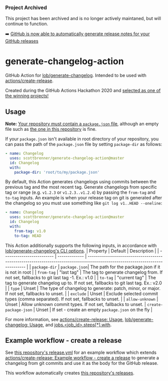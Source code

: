 ### Project Archived
This project has been archived and is no longer actively maintaned, but will continue to function.

➡️ [GitHub is now able to automatically generate release notes for your GitHub releases](https://docs.github.com/en/repositories/releasing-projects-on-github/automatically-generated-release-notes)

# generate-changelog-action

GitHub Action for [lob/generate-changelog](https://github.com/lob/generate-changelog/). Intended to be used with [actions/create-release](https://github.com/actions/create-release).

Created during the GitHub Actions Hackathon 2020 and [selected as one of the winning projects!](https://docs.google.com/spreadsheets/d/1YL6mjJXGt3-75GejQCubsOvWwtYcGaqbJA7msnsh7Tg/edit#gid=0&range=A100:C100)

## Usage

**Note:** [Your repository must contain a `package.json` file](https://github.com/lob/generate-changelog/issues/38#issuecomment-362726723), although an empty file such as [the one in this repository](https://github.com/ScottBrenner/generate-changelog-action/blob/master/package.json) is fine.

If your `package.json` isn't available in root directory of your repository, you can pass the path of the `package.json` file by setting `package-dir` as follows:

```yaml
- name: Changelog
  uses: scottbrenner/generate-changelog-action@master
  id: Changelog
  with:
    package-dir: 'root/to/my/package.json'
```

By default, this Action generates changelogs using commits between the previous tag and the most recent tag. Generate changelogs from specific tag or range (e.g. `v1.2.3` or `v1.2.3..v1.2.4`) by passing the `from-tag` and `to-tag` inputs. An example is when your release tag on git is generated after the changelog so you must use something like `git log v1..HEAD --oneline`:

```yaml
- name: Changelog
  uses: scottbrenner/generate-changelog-action@master
  id: Changelog
  with:
    from-tag: v1.0
    to-tag: HEAD
```

This Action additionally supports the following inputs, in accordance with [lob/generate-changelog's CLI options](https://github.com/lob/generate-changelog/#cli).
| Property                  | Default       | Description                                                                                                                   |
| ------------------------- | ------------- | ----------------------------------------------------------------------------------------------------------------------------- |
| `package-dir`             | `package.json`| The path for the package.json if it is not in root                                                                            |
| `from-tag`                | "last tag"    | The tag to generate changelog from. If not set, fallbacks to git last tag -1. Ex.: v1.0                                       |
| `to-tag`                  | "current tag" | The tag to generate changelog up to. If not set, fallbacks to git last tag.   Ex.: v2.0                                       |
| `type`                    | Unset         | The type of changelog to generate: patch, minor, or major. If not set, fallbacks to unset.                                    |
| `exclude`                 | Unset         | Exclude selected commit types (comma separated). If not set, fallbacks to unset.                                              |
| `allow-unknown`           | Unset         | Allow unknown commit types. If not set, fallbacks to unset.
| `create-package-json`           | Unset         | If set - create an empty `package.json` on the fly |

For more information, see [actions/create-release: Usage](https://github.com/actions/create-release#usage), [lob/generate-changelog: Usage](https://github.com/lob/generate-changelog#usage), and [jobs.<job_id>.steps[*].with](https://docs.github.com/en/actions/reference/workflow-syntax-for-github-actions#jobsjob_idstepswith).


## Example workflow - create a release
See [this repository's release.yml](https://github.com/ScottBrenner/generate-changelog-action/blob/master/.github/workflows/release.yml) for an example workflow which extends [actions/create-release: Example workflow - create a release](https://github.com/actions/create-release#example-workflow---create-a-release) to generate a changelog from git commits and use it as the body for the GitHub release.

This workflow automatically creates [this repository's releases](https://github.com/ScottBrenner/generate-changelog-action/releases).
